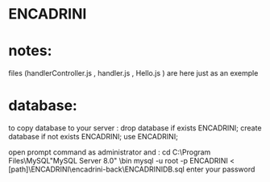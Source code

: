 # ENCADRINI

# notes:
files (handlerController.js , handler.js , Hello.js ) are here just as an exemple 


# database:
to copy database to your server :
drop database if exists ENCADRINI;
create database if not exists ENCADRINI;
use ENCADRINI;

open prompt command as administrator and :
 cd C:\Program Files\MySQL\"MySQL Server 8.0" \bin
mysql -u root -p ENCADRINI < [path]\ENCADRINI\encadrini-back\ENCADRINIDB.sql
enter your password 
